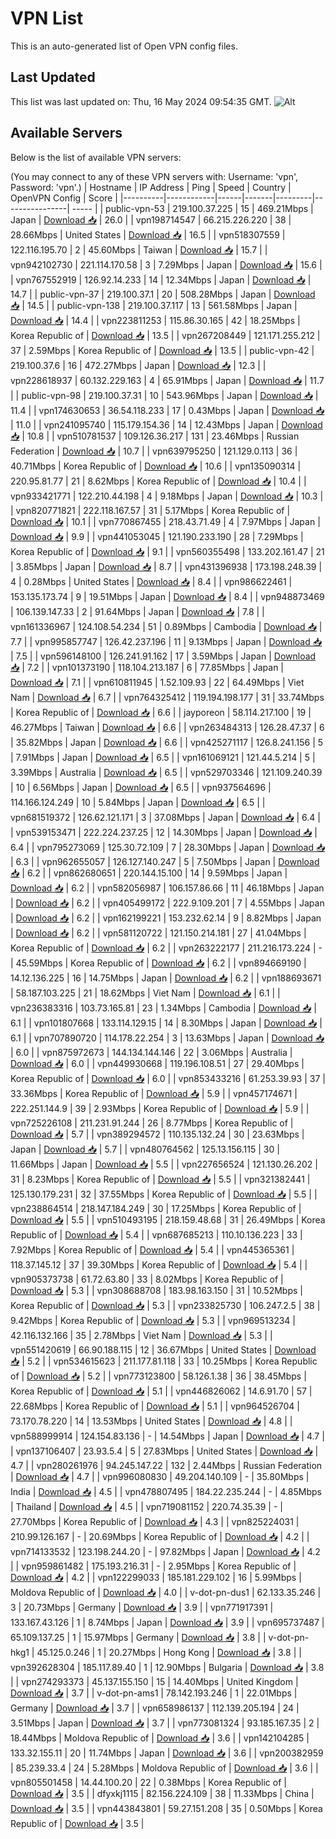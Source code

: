 # VPN List

This is an auto-generated list of Open VPN config files.

## Last Updated

This list was last updated on: Thu, 16 May 2024 09:54:35 GMT.
![Alt](https://repobeats.axiom.co/api/embed/186b98318ef1479477931607c1ad7d823f12451f.svg "Repobeats analytics image")

## Available Servers

Below is the list of available VPN servers:

(You may connect to any of these VPN servers with: Username: 'vpn', Password: 'vpn'.)
| Hostname | IP Address | Ping | Speed | Country | OpenVPN Config | Score |
|----------|------------|------|-------|---------|----------------| ----- |
| public-vpn-53 | 219.100.37.225 | 15 | 469.21Mbps | Japan | [Download 📥](./configs/server_0_JP.ovpn) | 26.0 |
| vpn198714547 | 66.215.226.220 | 38 | 28.66Mbps | United States | [Download 📥](./configs/server_1_US.ovpn) | 16.5 |
| vpn518307559 | 122.116.195.70 | 2 | 45.60Mbps | Taiwan | [Download 📥](./configs/server_2_TW.ovpn) | 15.7 |
| vpn942102730 | 221.114.170.58 | 3 | 7.29Mbps | Japan | [Download 📥](./configs/server_3_JP.ovpn) | 15.6 |
| vpn767552919 | 126.92.14.233 | 14 | 12.34Mbps | Japan | [Download 📥](./configs/server_4_JP.ovpn) | 14.7 |
| public-vpn-37 | 219.100.37.1 | 20 | 508.28Mbps | Japan | [Download 📥](./configs/server_5_JP.ovpn) | 14.5 |
| public-vpn-138 | 219.100.37.117 | 13 | 561.58Mbps | Japan | [Download 📥](./configs/server_6_JP.ovpn) | 14.4 |
| vpn223811253 | 115.86.30.165 | 42 | 18.25Mbps | Korea Republic of | [Download 📥](./configs/server_7_KR.ovpn) | 13.5 |
| vpn267208449 | 121.171.255.212 | 37 | 2.59Mbps | Korea Republic of | [Download 📥](./configs/server_8_KR.ovpn) | 13.5 |
| public-vpn-42 | 219.100.37.6 | 16 | 472.27Mbps | Japan | [Download 📥](./configs/server_9_JP.ovpn) | 12.3 |
| vpn228618937 | 60.132.229.163 | 4 | 65.91Mbps | Japan | [Download 📥](./configs/server_10_JP.ovpn) | 11.7 |
| public-vpn-98 | 219.100.37.31 | 10 | 543.96Mbps | Japan | [Download 📥](./configs/server_11_JP.ovpn) | 11.4 |
| vpn174630653 | 36.54.118.233 | 17 | 0.43Mbps | Japan | [Download 📥](./configs/server_12_JP.ovpn) | 11.0 |
| vpn241095740 | 115.179.154.36 | 14 | 12.43Mbps | Japan | [Download 📥](./configs/server_13_JP.ovpn) | 10.8 |
| vpn510781537 | 109.126.36.217 | 131 | 23.46Mbps | Russian Federation | [Download 📥](./configs/server_14_RU.ovpn) | 10.7 |
| vpn639795250 | 121.129.0.113 | 36 | 40.71Mbps | Korea Republic of | [Download 📥](./configs/server_15_KR.ovpn) | 10.6 |
| vpn135090314 | 220.95.81.77 | 21 | 8.62Mbps | Korea Republic of | [Download 📥](./configs/server_16_KR.ovpn) | 10.4 |
| vpn933421771 | 122.210.44.198 | 4 | 9.18Mbps | Japan | [Download 📥](./configs/server_17_JP.ovpn) | 10.3 |
| vpn820771821 | 222.118.167.57 | 31 | 5.17Mbps | Korea Republic of | [Download 📥](./configs/server_18_KR.ovpn) | 10.1 |
| vpn770867455 | 218.43.71.49 | 4 | 7.97Mbps | Japan | [Download 📥](./configs/server_19_JP.ovpn) | 9.9 |
| vpn441053045 | 121.190.233.190 | 28 | 7.29Mbps | Korea Republic of | [Download 📥](./configs/server_20_KR.ovpn) | 9.1 |
| vpn560355498 | 133.202.161.47 | 21 | 3.85Mbps | Japan | [Download 📥](./configs/server_21_JP.ovpn) | 8.7 |
| vpn431396938 | 173.198.248.39 | 4 | 0.28Mbps | United States | [Download 📥](./configs/server_22_US.ovpn) | 8.4 |
| vpn986622461 | 153.135.173.74 | 9 | 19.51Mbps | Japan | [Download 📥](./configs/server_23_JP.ovpn) | 8.4 |
| vpn948873469 | 106.139.147.33 | 2 | 91.64Mbps | Japan | [Download 📥](./configs/server_24_JP.ovpn) | 7.8 |
| vpn161336967 | 124.108.54.234 | 51 | 0.89Mbps | Cambodia | [Download 📥](./configs/server_25_KH.ovpn) | 7.7 |
| vpn995857747 | 126.42.237.196 | 11 | 9.13Mbps | Japan | [Download 📥](./configs/server_26_JP.ovpn) | 7.5 |
| vpn596148100 | 126.241.91.162 | 17 | 3.59Mbps | Japan | [Download 📥](./configs/server_27_JP.ovpn) | 7.2 |
| vpn101373190 | 118.104.213.187 | 6 | 77.85Mbps | Japan | [Download 📥](./configs/server_28_JP.ovpn) | 7.1 |
| vpn610811945 | 1.52.109.93 | 22 | 64.49Mbps | Viet Nam | [Download 📥](./configs/server_29_VN.ovpn) | 6.7 |
| vpn764325412 | 119.194.198.177 | 31 | 33.74Mbps | Korea Republic of | [Download 📥](./configs/server_30_KR.ovpn) | 6.6 |
| jayporeon | 58.114.217.100 | 19 | 46.27Mbps | Taiwan | [Download 📥](./configs/server_31_TW.ovpn) | 6.6 |
| vpn263484313 | 126.28.47.37 | 6 | 35.82Mbps | Japan | [Download 📥](./configs/server_32_JP.ovpn) | 6.6 |
| vpn425271117 | 126.8.241.156 | 5 | 7.91Mbps | Japan | [Download 📥](./configs/server_33_JP.ovpn) | 6.5 |
| vpn161069121 | 121.44.5.214 | 5 | 3.39Mbps | Australia | [Download 📥](./configs/server_34_AU.ovpn) | 6.5 |
| vpn529703346 | 121.109.240.39 | 10 | 6.56Mbps | Japan | [Download 📥](./configs/server_35_JP.ovpn) | 6.5 |
| vpn937564696 | 114.166.124.249 | 10 | 5.84Mbps | Japan | [Download 📥](./configs/server_36_JP.ovpn) | 6.5 |
| vpn681519372 | 126.62.121.171 | 3 | 37.08Mbps | Japan | [Download 📥](./configs/server_37_JP.ovpn) | 6.4 |
| vpn539153471 | 222.224.237.25 | 12 | 14.30Mbps | Japan | [Download 📥](./configs/server_38_JP.ovpn) | 6.4 |
| vpn795273069 | 125.30.72.109 | 7 | 28.30Mbps | Japan | [Download 📥](./configs/server_39_JP.ovpn) | 6.3 |
| vpn962655057 | 126.127.140.247 | 5 | 7.50Mbps | Japan | [Download 📥](./configs/server_40_JP.ovpn) | 6.2 |
| vpn862680651 | 220.144.15.100 | 14 | 9.59Mbps | Japan | [Download 📥](./configs/server_41_JP.ovpn) | 6.2 |
| vpn582056987 | 106.157.86.66 | 11 | 46.18Mbps | Japan | [Download 📥](./configs/server_42_JP.ovpn) | 6.2 |
| vpn405499172 | 222.9.109.201 | 7 | 4.55Mbps | Japan | [Download 📥](./configs/server_43_JP.ovpn) | 6.2 |
| vpn162199221 | 153.232.62.14 | 9 | 8.82Mbps | Japan | [Download 📥](./configs/server_44_JP.ovpn) | 6.2 |
| vpn581120722 | 121.150.214.181 | 27 | 41.04Mbps | Korea Republic of | [Download 📥](./configs/server_45_KR.ovpn) | 6.2 |
| vpn263222177 | 211.216.173.224 | - | 45.59Mbps | Korea Republic of | [Download 📥](./configs/server_46_KR.ovpn) | 6.2 |
| vpn894669190 | 14.12.136.225 | 16 | 14.75Mbps | Japan | [Download 📥](./configs/server_47_JP.ovpn) | 6.2 |
| vpn188693671 | 58.187.103.225 | 21 | 18.62Mbps | Viet Nam | [Download 📥](./configs/server_48_VN.ovpn) | 6.1 |
| vpn236383316 | 103.73.165.81 | 23 | 1.34Mbps | Cambodia | [Download 📥](./configs/server_49_KH.ovpn) | 6.1 |
| vpn101807668 | 133.114.129.15 | 14 | 8.30Mbps | Japan | [Download 📥](./configs/server_50_JP.ovpn) | 6.1 |
| vpn707890720 | 114.178.22.254 | 3 | 13.63Mbps | Japan | [Download 📥](./configs/server_51_JP.ovpn) | 6.0 |
| vpn875972673 | 144.134.144.146 | 22 | 3.06Mbps | Australia | [Download 📥](./configs/server_52_AU.ovpn) | 6.0 |
| vpn449930668 | 119.196.108.51 | 27 | 29.40Mbps | Korea Republic of | [Download 📥](./configs/server_53_KR.ovpn) | 6.0 |
| vpn853433216 | 61.253.39.93 | 37 | 33.36Mbps | Korea Republic of | [Download 📥](./configs/server_54_KR.ovpn) | 5.9 |
| vpn457174671 | 222.251.144.9 | 39 | 2.93Mbps | Korea Republic of | [Download 📥](./configs/server_55_KR.ovpn) | 5.9 |
| vpn725226108 | 211.231.91.244 | 26 | 8.77Mbps | Korea Republic of | [Download 📥](./configs/server_56_KR.ovpn) | 5.7 |
| vpn389294572 | 110.135.132.24 | 30 | 23.63Mbps | Japan | [Download 📥](./configs/server_57_JP.ovpn) | 5.7 |
| vpn480764562 | 125.13.156.115 | 30 | 11.66Mbps | Japan | [Download 📥](./configs/server_58_JP.ovpn) | 5.5 |
| vpn227656524 | 121.130.26.202 | 31 | 8.23Mbps | Korea Republic of | [Download 📥](./configs/server_59_KR.ovpn) | 5.5 |
| vpn321382441 | 125.130.179.231 | 32 | 37.55Mbps | Korea Republic of | [Download 📥](./configs/server_60_KR.ovpn) | 5.5 |
| vpn238864514 | 218.147.184.249 | 30 | 17.25Mbps | Korea Republic of | [Download 📥](./configs/server_61_KR.ovpn) | 5.5 |
| vpn510493195 | 218.159.48.68 | 31 | 26.49Mbps | Korea Republic of | [Download 📥](./configs/server_62_KR.ovpn) | 5.4 |
| vpn687685213 | 110.10.136.223 | 33 | 7.92Mbps | Korea Republic of | [Download 📥](./configs/server_63_KR.ovpn) | 5.4 |
| vpn445365361 | 118.37.145.12 | 37 | 39.30Mbps | Korea Republic of | [Download 📥](./configs/server_64_KR.ovpn) | 5.4 |
| vpn905373738 | 61.72.63.80 | 33 | 8.02Mbps | Korea Republic of | [Download 📥](./configs/server_65_KR.ovpn) | 5.3 |
| vpn308688708 | 183.98.163.150 | 31 | 10.52Mbps | Korea Republic of | [Download 📥](./configs/server_66_KR.ovpn) | 5.3 |
| vpn233825730 | 106.247.2.5 | 38 | 9.42Mbps | Korea Republic of | [Download 📥](./configs/server_67_KR.ovpn) | 5.3 |
| vpn969513234 | 42.116.132.166 | 35 | 2.78Mbps | Viet Nam | [Download 📥](./configs/server_68_VN.ovpn) | 5.3 |
| vpn551420619 | 66.90.188.115 | 12 | 36.67Mbps | United States | [Download 📥](./configs/server_69_US.ovpn) | 5.2 |
| vpn534615623 | 211.177.81.118 | 33 | 10.25Mbps | Korea Republic of | [Download 📥](./configs/server_70_KR.ovpn) | 5.2 |
| vpn773123800 | 58.126.1.38 | 36 | 38.45Mbps | Korea Republic of | [Download 📥](./configs/server_71_KR.ovpn) | 5.1 |
| vpn446826062 | 14.6.91.70 | 57 | 22.68Mbps | Korea Republic of | [Download 📥](./configs/server_72_KR.ovpn) | 5.1 |
| vpn964526704 | 73.170.78.220 | 14 | 13.53Mbps | United States | [Download 📥](./configs/server_73_US.ovpn) | 4.8 |
| vpn588999914 | 124.154.83.136 | - | 14.54Mbps | Japan | [Download 📥](./configs/server_74_JP.ovpn) | 4.7 |
| vpn137106407 | 23.93.5.4 | 5 | 27.83Mbps | United States | [Download 📥](./configs/server_75_US.ovpn) | 4.7 |
| vpn280261976 | 94.245.147.22 | 132 | 2.44Mbps | Russian Federation | [Download 📥](./configs/server_76_RU.ovpn) | 4.7 |
| vpn996080830 | 49.204.140.109 | - | 35.80Mbps | India | [Download 📥](./configs/server_77_IN.ovpn) | 4.5 |
| vpn478807495 | 184.22.235.244 | - | 4.85Mbps | Thailand | [Download 📥](./configs/server_78_TH.ovpn) | 4.5 |
| vpn719081152 | 220.74.35.39 | - | 27.70Mbps | Korea Republic of | [Download 📥](./configs/server_79_KR.ovpn) | 4.3 |
| vpn825224031 | 210.99.126.167 | - | 20.69Mbps | Korea Republic of | [Download 📥](./configs/server_80_KR.ovpn) | 4.2 |
| vpn714133532 | 123.198.244.20 | - | 97.82Mbps | Japan | [Download 📥](./configs/server_81_JP.ovpn) | 4.2 |
| vpn959861482 | 175.193.216.31 | - | 2.95Mbps | Korea Republic of | [Download 📥](./configs/server_82_KR.ovpn) | 4.2 |
| vpn122299033 | 185.181.229.102 | 16 | 5.99Mbps | Moldova Republic of | [Download 📥](./configs/server_83_MD.ovpn) | 4.0 |
| v-dot-pn-dus1 | 62.133.35.246 | 3 | 20.73Mbps | Germany | [Download 📥](./configs/server_84_DE.ovpn) | 3.9 |
| vpn771917391 | 133.167.43.126 | 1 | 8.74Mbps | Japan | [Download 📥](./configs/server_85_JP.ovpn) | 3.9 |
| vpn695737487 | 65.109.137.25 | 1 | 15.97Mbps | Germany | [Download 📥](./configs/server_86_DE.ovpn) | 3.8 |
| v-dot-pn-hkg1 | 45.125.0.246 | 1 | 20.27Mbps | Hong Kong | [Download 📥](./configs/server_87_HK.ovpn) | 3.8 |
| vpn392628304 | 185.117.89.40 | 1 | 12.90Mbps | Bulgaria | [Download 📥](./configs/server_88_BG.ovpn) | 3.8 |
| vpn274293373 | 45.137.155.150 | 15 | 14.40Mbps | United Kingdom | [Download 📥](./configs/server_89_GB.ovpn) | 3.7 |
| v-dot-pn-ams1 | 78.142.193.246 | 1 | 22.01Mbps | Germany | [Download 📥](./configs/server_90_DE.ovpn) | 3.7 |
| vpn658986137 | 112.139.205.194 | 24 | 3.51Mbps | Japan | [Download 📥](./configs/server_91_JP.ovpn) | 3.7 |
| vpn773081324 | 93.185.167.35 | 2 | 18.44Mbps | Moldova Republic of | [Download 📥](./configs/server_92_MD.ovpn) | 3.6 |
| vpn142104285 | 133.32.155.11 | 20 | 11.74Mbps | Japan | [Download 📥](./configs/server_93_JP.ovpn) | 3.6 |
| vpn200382959 | 85.239.33.4 | 24 | 5.28Mbps | Moldova Republic of | [Download 📥](./configs/server_94_MD.ovpn) | 3.6 |
| vpn805501458 | 14.44.100.20 | 22 | 0.38Mbps | Korea Republic of | [Download 📥](./configs/server_95_KR.ovpn) | 3.5 |
| dfyxkj1115 | 82.156.224.109 | 38 | 11.33Mbps | China | [Download 📥](./configs/server_96_CN.ovpn) | 3.5 |
| vpn443843801 | 59.27.151.208 | 35 | 0.50Mbps | Korea Republic of | [Download 📥](./configs/server_97_KR.ovpn) | 3.5 |
